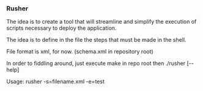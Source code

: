 ### Rusher

The idea is to create a tool that will streamline and simplify the execution of scripts necessary to deploy the application.

The idea is to define in the file the steps that must be made in the shell.

File format is xml, for now. (schema.xml in repository root)

In order to fiddling around, just execute make in repo root then ./rusher [--help]

Usage:
rusher -s=filename.xml -e=test